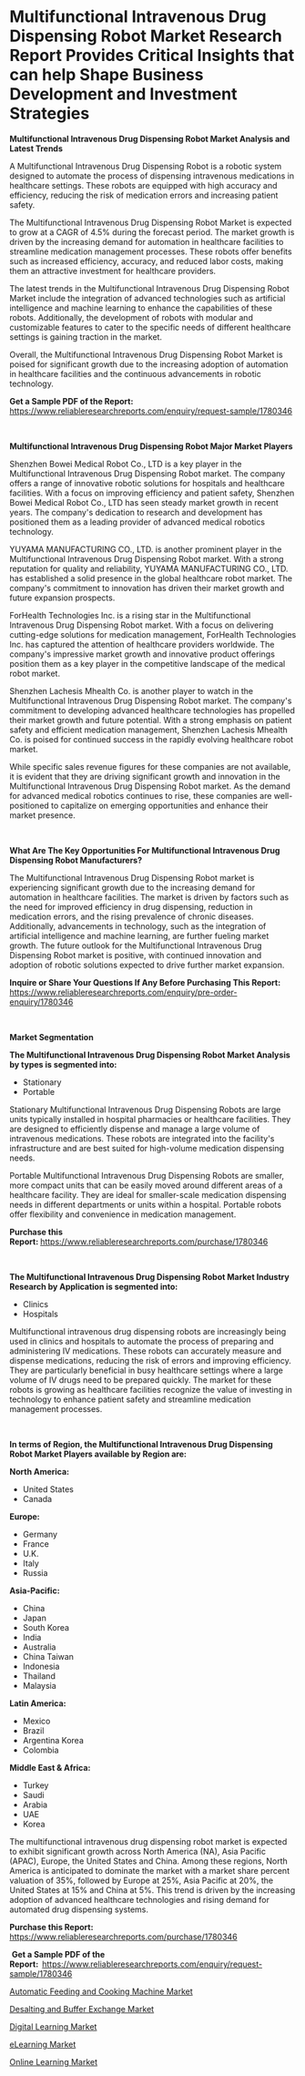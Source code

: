 <p><h1>Multifunctional Intravenous Drug Dispensing Robot Market Research Report Provides Critical Insights that can help Shape Business Development and Investment Strategies</h1></p><p><strong>Multifunctional Intravenous Drug Dispensing Robot Market Analysis and Latest Trends</strong></p>
<p><p>A Multifunctional Intravenous Drug Dispensing Robot is a robotic system designed to automate the process of dispensing intravenous medications in healthcare settings. These robots are equipped with high accuracy and efficiency, reducing the risk of medication errors and increasing patient safety.</p><p>The Multifunctional Intravenous Drug Dispensing Robot Market is expected to grow at a CAGR of 4.5% during the forecast period. The market growth is driven by the increasing demand for automation in healthcare facilities to streamline medication management processes. These robots offer benefits such as increased efficiency, accuracy, and reduced labor costs, making them an attractive investment for healthcare providers.</p><p>The latest trends in the Multifunctional Intravenous Drug Dispensing Robot Market include the integration of advanced technologies such as artificial intelligence and machine learning to enhance the capabilities of these robots. Additionally, the development of robots with modular and customizable features to cater to the specific needs of different healthcare settings is gaining traction in the market.</p><p>Overall, the Multifunctional Intravenous Drug Dispensing Robot Market is poised for significant growth due to the increasing adoption of automation in healthcare facilities and the continuous advancements in robotic technology.</p></p>
<p><strong>Get a Sample PDF of the Report:&nbsp;</strong> <a href="https://www.reliableresearchreports.com/enquiry/request-sample/1780346">https://www.reliableresearchreports.com/enquiry/request-sample/1780346</a></p>
<p>&nbsp;</p>
<p><strong>Multifunctional Intravenous Drug Dispensing Robot Major Market Players</strong></p>
<p><p>Shenzhen Bowei Medical Robot Co., LTD is a key player in the Multifunctional Intravenous Drug Dispensing Robot market. The company offers a range of innovative robotic solutions for hospitals and healthcare facilities. With a focus on improving efficiency and patient safety, Shenzhen Bowei Medical Robot Co., LTD has seen steady market growth in recent years. The company's dedication to research and development has positioned them as a leading provider of advanced medical robotics technology.</p><p>YUYAMA MANUFACTURING CO., LTD. is another prominent player in the Multifunctional Intravenous Drug Dispensing Robot market. With a strong reputation for quality and reliability, YUYAMA MANUFACTURING CO., LTD. has established a solid presence in the global healthcare robot market. The company's commitment to innovation has driven their market growth and future expansion prospects.</p><p>ForHealth Technologies Inc. is a rising star in the Multifunctional Intravenous Drug Dispensing Robot market. With a focus on delivering cutting-edge solutions for medication management, ForHealth Technologies Inc. has captured the attention of healthcare providers worldwide. The company's impressive market growth and innovative product offerings position them as a key player in the competitive landscape of the medical robot market.</p><p>Shenzhen Lachesis Mhealth Co. is another player to watch in the Multifunctional Intravenous Drug Dispensing Robot market. The company's commitment to developing advanced healthcare technologies has propelled their market growth and future potential. With a strong emphasis on patient safety and efficient medication management, Shenzhen Lachesis Mhealth Co. is poised for continued success in the rapidly evolving healthcare robot market.</p><p>While specific sales revenue figures for these companies are not available, it is evident that they are driving significant growth and innovation in the Multifunctional Intravenous Drug Dispensing Robot market. As the demand for advanced medical robotics continues to rise, these companies are well-positioned to capitalize on emerging opportunities and enhance their market presence.</p></p>
<p>&nbsp;</p>
<p><strong>What Are The Key Opportunities For Multifunctional Intravenous Drug Dispensing Robot Manufacturers?</strong></p>
<p><p>The Multifunctional Intravenous Drug Dispensing Robot market is experiencing significant growth due to the increasing demand for automation in healthcare facilities. The market is driven by factors such as the need for improved efficiency in drug dispensing, reduction in medication errors, and the rising prevalence of chronic diseases. Additionally, advancements in technology, such as the integration of artificial intelligence and machine learning, are further fueling market growth. The future outlook for the Multifunctional Intravenous Drug Dispensing Robot market is positive, with continued innovation and adoption of robotic solutions expected to drive further market expansion.</p></p>
<p><strong>Inquire or Share Your Questions If Any Before Purchasing This Report:</strong> <a href="https://www.reliableresearchreports.com/enquiry/pre-order-enquiry/1780346">https://www.reliableresearchreports.com/enquiry/pre-order-enquiry/1780346</a></p>
<p>&nbsp;</p>
<p><strong>Market Segmentation</strong></p>
<p><strong>The Multifunctional Intravenous Drug Dispensing Robot Market Analysis by types is segmented into:</strong></p>
<p><ul><li>Stationary</li><li>Portable</li></ul></p>
<p><p>Stationary Multifunctional Intravenous Drug Dispensing Robots are large units typically installed in hospital pharmacies or healthcare facilities. They are designed to efficiently dispense and manage a large volume of intravenous medications. These robots are integrated into the facility's infrastructure and are best suited for high-volume medication dispensing needs.</p><p>Portable Multifunctional Intravenous Drug Dispensing Robots are smaller, more compact units that can be easily moved around different areas of a healthcare facility. They are ideal for smaller-scale medication dispensing needs in different departments or units within a hospital. Portable robots offer flexibility and convenience in medication management.</p></p>
<p><strong>Purchase this Report:&nbsp;</strong><a href="https://www.reliableresearchreports.com/purchase/1780346">https://www.reliableresearchreports.com/purchase/1780346</a></p>
<p>&nbsp;</p>
<p><strong>The Multifunctional Intravenous Drug Dispensing Robot Market Industry Research by Application is segmented into:</strong></p>
<p><ul><li>Clinics</li><li>Hospitals</li></ul></p>
<p><p>Multifunctional intravenous drug dispensing robots are increasingly being used in clinics and hospitals to automate the process of preparing and administering IV medications. These robots can accurately measure and dispense medications, reducing the risk of errors and improving efficiency. They are particularly beneficial in busy healthcare settings where a large volume of IV drugs need to be prepared quickly. The market for these robots is growing as healthcare facilities recognize the value of investing in technology to enhance patient safety and streamline medication management processes.</p></p>
<p>&nbsp;</p>
<p><strong>In terms of Region, the Multifunctional Intravenous Drug Dispensing Robot Market Players available by Region are:</strong></p>
<p>
    <p> <strong> North America: </strong>
        <ul>
            <li>United States</li>
            <li>Canada</li>
        </ul>
        </p> 
    <p> <strong> Europe: </strong>
        <ul>
            <li>Germany</li>
            <li>France</li>
            <li>U.K.</li>
            <li>Italy</li>
            <li>Russia</li>
        </ul>
        </p> 
    <p> <strong> Asia-Pacific: </strong>
        <ul>
            <li>China</li>
            <li>Japan</li>
            <li>South Korea</li>
            <li>India</li>
            <li>Australia</li>
            <li>China Taiwan</li>
            <li>Indonesia</li>
            <li>Thailand</li>
            <li>Malaysia</li>
        </ul>
        </p> 
    <p> <strong> Latin America: </strong>
        <ul>
            <li>Mexico</li>
            <li>Brazil</li>
            <li>Argentina Korea</li>
            <li>Colombia</li>
        </ul>
        </p> 
    <p> <strong> Middle East & Africa: </strong>
        <ul>
            <li>Turkey</li>
            <li>Saudi</li>
            <li>Arabia</li>
            <li>UAE</li>
            <li>Korea</li>
        </ul>
    </p>
    </p>
<p><p>The multifunctional intravenous drug dispensing robot market is expected to exhibit significant growth across North America (NA), Asia Pacific (APAC), Europe, the United States and China. Among these regions, North America is anticipated to dominate the market with a market share percent valuation of 35%, followed by Europe at 25%, Asia Pacific at 20%, the United States at 15% and China at 5%. This trend is driven by the increasing adoption of advanced healthcare technologies and rising demand for automated drug dispensing systems.</p></p>
<p><strong>Purchase this Report: </strong><a href="https://www.reliableresearchreports.com/purchase/1780346">https://www.reliableresearchreports.com/purchase/1780346</a></p>
<p>&nbsp;<strong>Get a Sample PDF of the Report:&nbsp;&nbsp;</strong><a href="https://www.reliableresearchreports.com/enquiry/request-sample/1780346">https://www.reliableresearchreports.com/enquiry/request-sample/1780346</a></p>
<p><strong></strong></p>
<p><p><a href="https://github.com/nicholepatriciadoylenwnrjr0/Market-Research-Report-List-1/blob/main/automatic-feeding-and-cooking-machine-market.md">Automatic Feeding and Cooking Machine Market</a></p><p><a href="https://medium.com/@alesiabrahimi58/desalting-and-buffer-exchange-market-trends-forecast-and-competitive-analysis-to-2031-2d780966cfb2">Desalting and Buffer Exchange Market</a></p><p><a href="https://medium.com/@besaosmani1903/digital-learning-market-research-report-its-history-and-forecast-2024-to-2031-9eb843da25b1">Digital Learning Market</a></p><p><a href="https://medium.com/@besaosmani1903/elearning-market-the-key-to-successful-business-strategy-forecast-till-2031-1489364a7b99">eLearning Market</a></p><p><a href="https://medium.com/@besaosmani1903/online-learning-market-insights-into-market-cagr-market-trends-and-growth-strategies-3f59bea5c018">Online Learning Market</a></p></p>